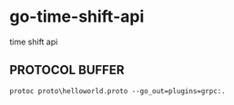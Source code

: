 # go-time-shift-api
time shift api

## PROTOCOL BUFFER

```.env
protoc proto\helloworld.proto --go_out=plugins=grpc:.
```